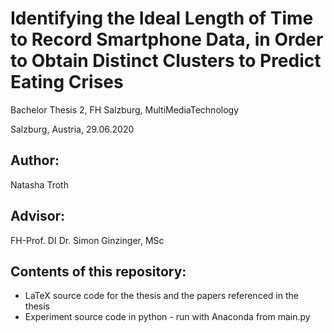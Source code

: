 # Identifying the Ideal Length of Time to Record Smartphone Data, in Order to Obtain Distinct Clusters to Predict Eating Crises

Bachelor Thesis 2, FH Salzburg, MultiMediaTechnology

Salzburg, Austria, 29.06.2020

## Author: 
Natasha Troth

## Advisor: 
FH-Prof. DI Dr. Simon Ginzinger, MSc

## Contents of this repository: 
* LaTeX source code for the thesis and the papers referenced in the thesis
* Experiment source code in python - run with Anaconda from main.py
